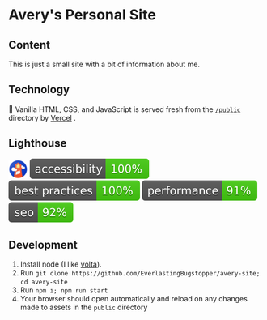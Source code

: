 # Avery's Personal Site

## Content

This is just a small site with a bit of information about me.

## Technology

🍦 Vanilla HTML, CSS, and JavaScript is served fresh from the [`/public`](./public) directory by [Vercel](https://vercel.com) .

## Lighthouse

[![Lighthouse Logo](/lighthouse/logo.png)](https://developers.google.com/web/tools/lighthouse)
[![Lighthouse Accessibility Badge](/lighthouse/badges/accessibility.svg)](https://github.com/EverlastingBugstopper/avery-site)
[![Lighthouse Best Practices Badge](/lighthouse/badges/bestPractices.svg)](https://github.com/EverlastingBugstopper/avery-site)
[![Lighthouse Performance Badge](/lighthouse/badges/performance.svg)](https://github.com/EverlastingBugstopper/avery-site)
[![Lighthouse SEO Badge](/lighthouse/badges/seo.svg)](https://github.com/EverlastingBugstopper/avery-site)

## Development

1. Install node (I like [volta](https://volta.sh)).
1. Run `git clone https://github.com/EverlastingBugstopper/avery-site; cd avery-site`
1. Run `npm i; npm run start`
1. Your browser should open automatically and reload on any changes made to assets in the `public` directory
